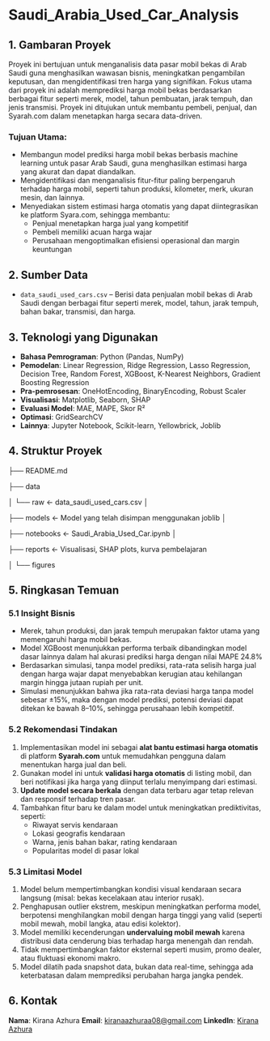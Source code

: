 # Saudi_Arabia_Used_Car_Analysis


## 1. Gambaran Proyek

Proyek ini bertujuan untuk menganalisis data pasar mobil bekas di Arab Saudi guna menghasilkan wawasan bisnis, meningkatkan pengambilan keputusan, dan mengidentifikasi tren harga yang signifikan. Fokus utama dari proyek ini adalah memprediksi harga mobil bekas berdasarkan berbagai fitur seperti merek, model, tahun pembuatan, jarak tempuh, dan jenis transmisi. Proyek ini ditujukan untuk membantu pembeli, penjual, dan Syarah.com dalam menetapkan harga secara data-driven.

### Tujuan Utama:
- Membangun model prediksi harga mobil bekas berbasis machine learning untuk pasar Arab Saudi, guna menghasilkan estimasi harga yang akurat dan dapat diandalkan.
- Mengidentifikasi dan menganalisis fitur-fitur paling berpengaruh terhadap harga mobil, seperti tahun produksi, kilometer, merk, ukuran mesin, dan lainnya.
- Menyediakan sistem estimasi harga otomatis yang dapat diintegrasikan ke platform Syara.com, sehingga membantu:
    + Penjual menetapkan harga jual yang kompetitif
    + Pembeli memiliki acuan harga wajar
    + Perusahaan mengoptimalkan efisiensi operasional dan margin keuntungan

## 2. Sumber Data

- `data_saudi_used_cars.csv` – Berisi data penjualan mobil bekas di Arab Saudi dengan berbagai fitur seperti merek, model, tahun, jarak tempuh, bahan bakar, transmisi, dan harga.

## 3. Teknologi yang Digunakan

- **Bahasa Pemrograman**: Python (Pandas, NumPy)
- **Pemodelan**: Linear Regression, Ridge Regression, Lasso Regression, Decision Tree, Random Forest, XGBoost, K-Nearest Neighbors, Gradient Boosting Regression
- **Pra-pemrosesan**: OneHotEncoding, BinaryEncoding, Robust Scaler
- **Visualisasi**: Matplotlib, Seaborn, SHAP
- **Evaluasi Model**: MAE, MAPE, Skor R²
- **Optimasi**: GridSearchCV
- **Lainnya**: Jupyter Notebook, Scikit-learn, Yellowbrick, Joblib

## 4. Struktur Proyek
├── README.md

├── data

│   └── raw <- data_saudi_used_cars.csv
│

├── models <- Model yang telah disimpan menggunakan joblib
│

├── notebooks <- Saudi_Arabia_Used_Car.ipynb
│

├── reports <- Visualisasi, SHAP plots, kurva pembelajaran

│   └── figures

## 5. Ringkasan Temuan

### 5.1 Insight Bisnis

- Merek, tahun produksi, dan jarak tempuh merupakan faktor utama yang memengaruhi harga mobil bekas.
- Model XGBoost menunjukkan performa terbaik dibandingkan model dasar lainnya dalam hal akurasi prediksi harga dengan nilai MAPE 24.8%
- Berdasarkan simulasi, tanpa model prediksi, rata-rata selisih harga jual dengan harga wajar dapat menyebabkan kerugian atau kehilangan margin hingga jutaan rupiah per unit.
- Simulasi menunjukkan bahwa jika rata-rata deviasi harga tanpa model sebesar ±15%, maka dengan model prediksi, potensi deviasi dapat ditekan ke bawah 8–10%, sehingga perusahaan lebih kompetitif.

### 5.2 Rekomendasi Tindakan

1. Implementasikan model ini sebagai **alat bantu estimasi harga otomatis** di platform **Syarah.com** untuk memudahkan pengguna dalam menentukan harga jual dan beli.
2. Gunakan model ini untuk **validasi harga otomatis** di listing mobil, dan beri notifikasi jika harga yang diinput terlalu menyimpang dari estimasi.
3. **Update model secara berkala** dengan data terbaru agar tetap relevan dan responsif terhadap tren pasar.
4. Tambahkan fitur baru ke dalam model untuk meningkatkan prediktivitas, seperti:
   - Riwayat servis kendaraan
   - Lokasi geografis kendaraan
   - Warna, jenis bahan bakar, rating kendaraan
   - Popularitas model di pasar lokal
  
### 5.3 Limitasi Model
1. Model belum mempertimbangkan kondisi visual kendaraan secara langsung (misal: bekas kecelakaan atau interior rusak).
2. Penghapusan outlier ekstrem, meskipun meningkatkan performa model, berpotensi menghilangkan mobil dengan harga tinggi yang valid (seperti mobil mewah, mobil langka, atau edisi kolektor).
3. Model memiliki kecenderungan **undervaluing mobil mewah** karena distribusi data cenderung bias terhadap harga menengah dan rendah.
4. Tidak mempertimbangkan faktor eksternal seperti musim, promo dealer, atau fluktuasi ekonomi makro.
5. Model dilatih pada snapshot data, bukan data real-time, sehingga ada keterbatasan dalam memprediksi perubahan harga jangka pendek.

## 6. Kontak

**Nama**: Kirana Azhura
**Email**: kiranaazhuraa08@gmail.com
**LinkedIn**: [Kirana Azhura](https://www.linkedin.com/in/kirana-azhura-8a3b65337/)

